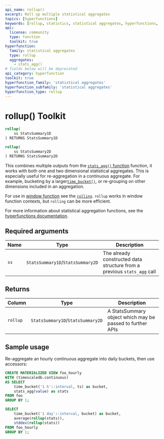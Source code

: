 ```yaml
---
api_name: rollup()
excerpt: Roll up multiple statistical aggregates
topics: [hyperfunctions]
keywords: [rollup, statistics, statistical aggregates, hyperfunctions, toolkit]
api:
  license: community
  type: function
  toolkit: true
hyperfunction:
  family: statistical aggregates
  type: rollup
  aggregates:
    - stats_agg()
# fields below will be deprecated
api_category: hyperfunction
toolkit: true
hyperfunction_family: 'statistical aggregates'
hyperfunction_subfamily: 'statistical aggregates'
hyperfunction_type: rollup
---
```


# rollup()  <tag type="toolkit">Toolkit</tag>

```SQL
rollup(
    ss StatsSummary1D
) RETURNS StatsSummary1D
```

```SQL
rollup(
    ss StatsSummary2D
) RETURNS StatsSummary2D
```

This combines multiple outputs from the [`stats_agg()` function][stats_agg] function,
it works with both one and two dimensional statistical aggregates.
This is especially useful for re-aggregation in a continuous aggregate.
For example, bucketing by a larger[`time_bucket()`][time_bucket],
or re-grouping on other dimensions included in an aggregation.

For use in [window function][postgres-window-functions] see the [`rolling`][rolling-stats].
`rollup` works in window function contexts, but `rolling` can be more efficient.

For more information about statistical aggregation functions, see the
[hyperfunctions documentation][hyperfunctions-stats-aggs].

## Required arguments

|Name|Type|Description|
|-|-|-|
|`ss`|`StatsSummary1D`/`StatsSummary2D`|The already constructed data structure from a previous `stats_agg` call|

## Returns

|Column|Type|Description|
|-|-|-|
|`rollup`|`StatsSummary1D`/`StatsSummary2D`|A StatsSummary object which may be passed to further APIs|

## Sample usage

Re-aggregate an hourly continuous aggregate into daily buckets, then use accessors:

```SQL
CREATE MATERIALIZED VIEW foo_hourly
WITH (timescaledb.continuous)
AS SELECT
    time_bucket('1 h'::interval, ts) as bucket,
    stats_agg(value) as stats
FROM foo
GROUP BY 1;

SELECT
    time_bucket('1 day'::interval, bucket) as bucket,
    average(rollup(stats)),
    stddev(rollup(stats))
FROM foo_hourly
GROUP BY 1;
```

[stats_agg]: /api/:currentVersion:/hyperfunctions/stats_aggs/stats_agg/
[hyperfunctions-stats-aggs]: /timescaledb/:currentVersion:/how-to-guides/hyperfunctions/stats-aggs/
[time_bucket]: /api/:currentVersion:/hyperfunctions/time_bucket/
[postgres-window-functions]: https://www.postgresql.org/docs/current/tutorial-window.html
[rolling-stats]: /api/:currentVersion:/hyperfunctions/stats_aggs/rolling-stats/
